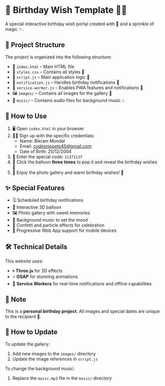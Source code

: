 # 🎉 Birthday Wish Template 🎂🎈

A special interactive birthday wish portal created with 💖 and a sprinkle of magic ✨.

## 📁 Project Structure

The project is organized into the following structure:

- 📄 `index.html` – Main HTML file
- 📄 `styles.css` – Contains all styles 🎨
- 📄 `script.js` – Main application logic 🧠
- 📄 `notification.js` – Handles birthday notifications 🔔
- 📄 `service-worker.js` – Enables PWA features and notifications 📲
- 🖼️ `images/` – Contains all images for the gallery 📸
- 🎵 `music/` – Contains audio files for background music 🎶

## 🚀 How to Use

1. 🖥️ Open `index.html` in your browser
2. 👩‍💻 Sign up with the specific credentials:
   - Name: Bikram Mondal
   - Email: codesnippets45@gmail.com
   - Date of Birth: 25/12/2004
3. 📅 Enter the special code: `11371137`
4. 🎈 Click the balloon **three times** to pop it and reveal the birthday wishes 🎊
5. 💝 Enjoy the photo gallery and warm birthday wishes! 🥰

## ✨ Special Features

- 🗓️ Scheduled birthday notifications
- 🧊 Interactive 3D balloon
- 🖼️ Photo gallery with sweet memories
- 🎼 Background music to set the mood
- 🎉 Confetti and particle effects for celebration
- 📱 Progressive Web App support for mobile devices

## 🛠️ Technical Details

This website uses:
- 🌀 **Three.js** for 3D effects
- ⚡ **GSAP** for stunning animations
- 🧾 **Service Workers** for real-time notifications and offline capabilities

## 📝 Note

This is a **personal birthday project**. All images and special dates are unique to the recipient 💌.

## 🔄 How to Update

To update the gallery:
1. Add new images to the `images/` directory
2. Update the image references in `script.js`

To change the background music:
1. Replace the `music.mp3` file in the `music/` directory
